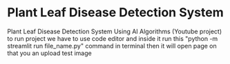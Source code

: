 # Plant Leaf Disease Detection System
Plant Leaf Disease Detection System Using AI Algorithms (Youtube project)
to run project we have to use code editor and inside it run this  "python -m streamlit run file_name.py" command in terminal
then it will open page on that you an upload test image
